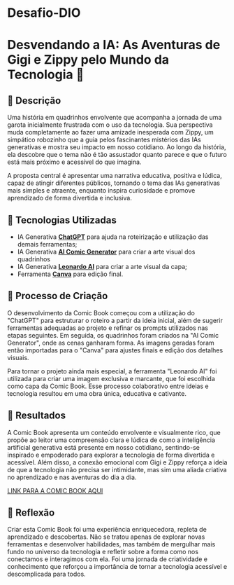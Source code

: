 # Desafio-DIO
# Desvendando a IA: As Aventuras de Gigi e Zippy pelo Mundo da Tecnologia 🤖

## 📒 Descrição
Uma história em quadrinhos envolvente que acompanha a jornada de uma garota inicialmente frustrada com o uso da tecnologia. Sua perspectiva muda completamente ao fazer uma amizade inesperada com Zippy, um simpático robozinho que a guia pelos fascinantes mistérios das IAs generativas e mostra seu impacto em nosso cotidiano. Ao longo da história, ela descobre que o tema não é tão assustador quanto parece e que o futuro está mais próximo e acessível do que imagina.

A proposta central é apresentar uma narrativa educativa, positiva e lúdica, capaz de atingir diferentes públicos, tornando o tema das IAs generativas mais simples e atraente, enquanto inspira curiosidade e promove aprendizado de forma divertida e inclusiva.

## 🤖 Tecnologias Utilizadas
- IA Generativa **[ChatGPT](https://chat.openai.com)** para ajuda na roteirização e utilização das demais ferramentas;
- IA Generativa **[AI Comic Generator](https://aicomicgenerator.net/)** para criar a arte visual dos quadrinhos 
- IA Generativa **[Leonardo AI](https://leonardo.ai)** para criar a arte visual da capa;
- Ferramenta **[Canva](https://www.canva.com/)** para edição final.

## 🧐 Processo de Criação
O desenvolvimento da Comic Book começou com a utilização do "ChatGPT" para estruturar o roteiro a partir da ideia inicial, além de sugerir ferramentas adequadas ao projeto e refinar os prompts utilizados nas etapas seguintes. Em seguida, os quadrinhos foram criados na "AI Comic Generator", onde as cenas ganharam forma. As imagens geradas foram então importadas para o "Canva" para ajustes finais e edição dos detalhes visuais.

Para tornar o projeto ainda mais especial, a ferramenta "Leonardo AI" foi utilizada para criar uma imagem exclusiva e marcante, que foi escolhida como capa da Comic Book. Esse processo colaborativo entre ideias e tecnologia resultou em uma obra única, educativa e cativante.

## 🚀 Resultados
A Comic Book apresenta um conteúdo envolvente e visualmente rico, que propõe ao leitor uma compreensão clara e lúdica de como a inteligência artificial generativa está presente em nosso cotidiano, sentindo-se inspirado e empoderado para explorar a tecnologia de forma divertida e acessível. Além disso, a conexão emocional com Gigi e Zippy reforça a ideia de que a tecnologia não precisa ser intimidante, mas sim uma aliada criativa no aprendizado e nas aventuras do dia a dia.

[LINK PARA A COMIC BOOK AQUI](https://github.com/Cecima1/Desafio-DIO/raw/main/Desvendando%20a%20IA_As%20aventuras%20de%20Gigi%20e%20Zippy%20pelo%20Mundo%20da%20Tecnologia.pdf)


## 💭 Reflexão
Criar esta Comic Book foi uma experiência enriquecedora, repleta de aprendizado e descobertas. Não se tratou apenas de explorar novas ferramentas e desenvolver habilidades, mas também de mergulhar mais fundo no universo da tecnologia e refletir sobre a forma como nos conectamos e interagimos com ela. Foi uma jornada de criatividade e conhecimento que reforçou a importância de tornar a tecnologia acessível e descomplicada para todos.
